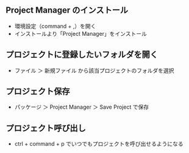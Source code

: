 ## Project Manager のインストール
- 環境設定（command + ,）を開く
- インストールより「Project Manager」をインストール

## プロジェクトに登録したいフォルダを開く
- ファイル ＞ 新規ファイル から該当プロジェクトのフォルダを選択

## プロジェクト保存
- パッケージ ＞ Project Manager ＞ Save Project で保存

## プロジェクト呼び出し
- ctrl + command + p でいつでもプロジェクトを呼び出せるようになる
